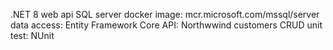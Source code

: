.NET 8 web api
SQL server docker image: mcr.microsoft.com/mssql/server
data access: Entity Framework Core
API: Northwwind customers CRUD
unit test: NUnit
